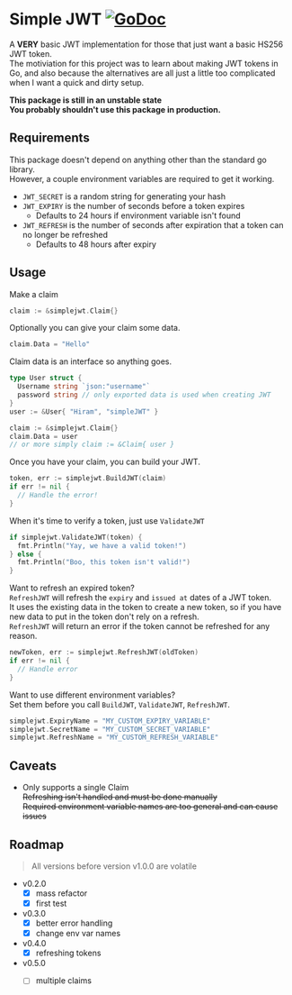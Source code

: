 # Simple JWT [![GoDoc](https://godoc.org/github.com/forgiv/simplejwt?status.svg)](https://godoc.org/github.com/forgiv/simplejwt)

A **VERY** basic JWT implementation for those that just want a basic HS256 JWT token.  
The motiviation for this project was to learn about making JWT tokens in Go, and also because the alternatives are all just a little too complicated when I want a quick and dirty setup.

**This package is still in an unstable state**  
**You probably shouldn't use this package in production.**

## Requirements

This package doesn't depend on anything other than the standard go library.  
However, a couple environment variables are required to get it working.
- `JWT_SECRET` is a random string for generating your hash
- `JWT_EXPIRY` is the number of seconds before a token expires
  - Defaults to 24 hours if environment variable isn't found
- `JWT_REFRESH` is the number of seconds after expiration that a token can no longer be refreshed
  - Defaults to 48 hours after expiry

## Usage

Make a claim
```go
claim := &simplejwt.Claim{}
```

Optionally you can give your claim some data.
```go
claim.Data = "Hello"
```

Claim data is an interface so anything goes.
```go
type User struct {
  Username string `json:"username"`
  password string // only exported data is used when creating JWT
}
user := &User{ "Hiram", "simpleJWT" }

claim := &simplejwt.Claim{}
claim.Data = user
// or more simply claim := &Claim{ user }
```

Once you have your claim, you can build your JWT.
```go
token, err := simplejwt.BuildJWT(claim)
if err != nil {
  // Handle the error!
}
```

When it's time to verify a token, just use `ValidateJWT`
```go
if simplejwt.ValidateJWT(token) {
  fmt.Println("Yay, we have a valid token!")
} else {
  fmt.Println("Boo, this token isn't valid!")
}
```

Want to refresh an expired token?  
`RefreshJWT` will refresh the `expiry` and `issued at` dates of a JWT token.  
It uses the existing data in the token to create a new token, so if you have new data to put in the token don't rely on a refresh.  
`RefreshJWT` will return an error if the token cannot be refreshed for any reason.
```go
newToken, err := simplejwt.RefreshJWT(oldToken)
if err != nil {
  // Handle error
}
```

Want to use different environment variables?  
Set them before you call `BuildJWT`, `ValidateJWT`, `RefreshJWT`.
```go
simplejwt.ExpiryName = "MY_CUSTOM_EXPIRY_VARIABLE"
simplejwt.SecretName = "MY_CUSTOM_SECRET_VARIABLE"
simplejwt.RefreshName = "MY_CUSTOM_REFRESH_VARIABLE"
```

## Caveats

- Only supports a single Claim  
~~Refreshing isn't handled and must be done manually~~  
~~Required environment variable names are too general and can cause issues~~  

## Roadmap

> All versions before version v1.0.0 are volatile

- v0.2.0
  - [x] mass refactor
  - [x] first test
- v0.3.0
  - [x] better error handling
  - [x] change env var names
- v0.4.0
  - [x] refreshing tokens
- v0.5.0
  - [ ] multiple claims

